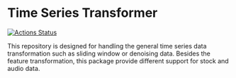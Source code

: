 # Time Series Transformer
[![Actions Status](https://github.com/allen-chiang/Time-Series-Transformer/workflows/main/badge.svg)](https://github.com/allen-chiang/Time-Series-Transfromer/actions)

This repository is designed for handling the general time series data transformation such as sliding window or denoising data.
Besides the feature transformation, this package provide different support for stock and audio data.

